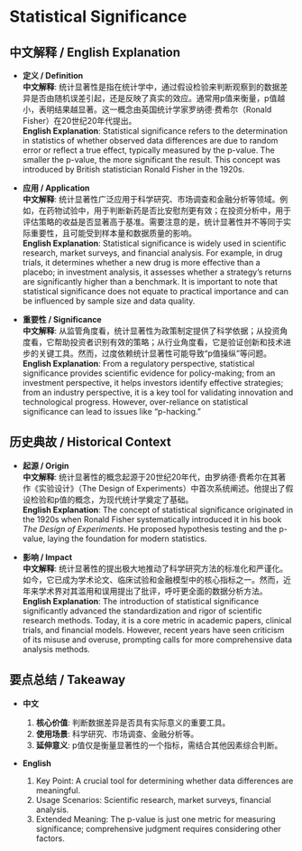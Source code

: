 # Statistical Significance

## 中文解释 / English Explanation

* **定义 / Definition**  
  **中文解释**: 统计显著性是指在统计学中，通过假设检验来判断观察到的数据差异是否由随机误差引起，还是反映了真实的效应。通常用p值来衡量，p值越小，表明结果越显著。这一概念由英国统计学家罗纳德·费希尔（Ronald Fisher）在20世纪20年代提出。  
  **English Explanation**: Statistical significance refers to the determination in statistics of whether observed data differences are due to random error or reflect a true effect, typically measured by the p-value. The smaller the p-value, the more significant the result. This concept was introduced by British statistician Ronald Fisher in the 1920s.

* **应用 / Application**  
  **中文解释**: 统计显著性广泛应用于科学研究、市场调查和金融分析等领域。例如，在药物试验中，用于判断新药是否比安慰剂更有效；在投资分析中，用于评估策略的收益是否显著高于基准。需要注意的是，统计显著性并不等同于实际重要性，且可能受到样本量和数据质量的影响。  
  **English Explanation**: Statistical significance is widely used in scientific research, market surveys, and financial analysis. For example, in drug trials, it determines whether a new drug is more effective than a placebo; in investment analysis, it assesses whether a strategy’s returns are significantly higher than a benchmark. It is important to note that statistical significance does not equate to practical importance and can be influenced by sample size and data quality.

* **重要性 / Significance**  
  **中文解释**: 从监管角度看，统计显著性为政策制定提供了科学依据；从投资角度看，它帮助投资者识别有效的策略；从行业角度看，它是验证创新和技术进步的关键工具。然而，过度依赖统计显著性可能导致“p值操纵”等问题。  
  **English Explanation**: From a regulatory perspective, statistical significance provides scientific evidence for policy-making; from an investment perspective, it helps investors identify effective strategies; from an industry perspective, it is a key tool for validating innovation and technological progress. However, over-reliance on statistical significance can lead to issues like “p-hacking.”

## 历史典故 / Historical Context

* **起源 / Origin**  
  **中文解释**: 统计显著性的概念起源于20世纪20年代，由罗纳德·费希尔在其著作《实验设计》（The Design of Experiments）中首次系统阐述。他提出了假设检验和p值的概念，为现代统计学奠定了基础。  
  **English Explanation**: The concept of statistical significance originated in the 1920s when Ronald Fisher systematically introduced it in his book *The Design of Experiments*. He proposed hypothesis testing and the p-value, laying the foundation for modern statistics.

* **影响 / Impact**  
  **中文解释**: 统计显著性的提出极大地推动了科学研究方法的标准化和严谨化。如今，它已成为学术论文、临床试验和金融模型中的核心指标之一。然而，近年来学术界对其滥用和误用提出了批评，呼吁更全面的数据分析方法。  
  **English Explanation**: The introduction of statistical significance significantly advanced the standardization and rigor of scientific research methods. Today, it is a core metric in academic papers, clinical trials, and financial models. However, recent years have seen criticism of its misuse and overuse, prompting calls for more comprehensive data analysis methods.

## 要点总结 / Takeaway

* **中文**  
  1. **核心价值**: 判断数据差异是否具有实际意义的重要工具。
  2. **使用场景**: 科学研究、市场调查、金融分析等。
  3. **延伸意义**: p值仅是衡量显著性的一个指标，需结合其他因素综合判断。

* **English**  
  1. Key Point: A crucial tool for determining whether data differences are meaningful.
  2. Usage Scenarios: Scientific research, market surveys, financial analysis.
  3. Extended Meaning: The p-value is just one metric for measuring significance; comprehensive judgment requires considering other factors.